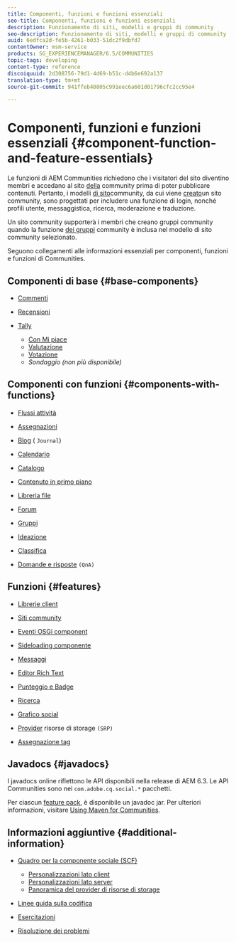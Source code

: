 ```yaml
---
title: Componenti, funzioni e funzioni essenziali
seo-title: Componenti, funzioni e funzioni essenziali
description: Funzionamento di siti, modelli e gruppi di community
seo-description: Funzionamento di siti, modelli e gruppi di community
uuid: 6edfca2d-fe5b-4261-b033-51dc2f9dbfd7
contentOwner: msm-service
products: SG_EXPERIENCEMANAGER/6.5/COMMUNITIES
topic-tags: developing
content-type: reference
discoiquuid: 2d308756-79d1-4d69-b51c-d4b6e692a137
translation-type: tm+mt
source-git-commit: 941ffeb40805c991eec6a601d01796cfc2cc95e4

---
```



# Componenti, funzioni e funzioni essenziali {#component-function-and-feature-essentials}

Le funzioni di AEM Communities richiedono che i visitatori del sito diventino membri e accedano al sito [della](overview.md#communitiessites) community prima di poter pubblicare contenuti. Pertanto, i modelli [di sito](sites.md)community, da cui viene [creato](sites-console.md)un sito community, sono progettati per includere una funzione di login, nonché profili utente, messaggistica, ricerca, moderazione e traduzione.

Un sito community supporterà i membri che creano gruppi community quando la funzione [dei gruppi](functions.md#groups-function) community è inclusa nel modello di sito community selezionato.

Seguono collegamenti alle informazioni essenziali per componenti, funzioni e funzioni di Communities.

## Componenti di base {#base-components}

* [Commenti](essentials-comments.md)
* [Recensioni](reviews-basics.md)
* [Tally](tally.md)

   * [Con Mi piace](essentials-liking.md)
   * [Valutazione](rating-basics.md)
   * [Votazione](essentials-voting.md)
   * *Sondaggio (non più disponibile)*

## Componenti con funzioni {#components-with-functions}

* [Flussi attività](essentials-activities.md)
* [Assegnazioni](essentials-assignments.md)
* [Blog](blog-developer-basics.md) ( `Journal`)

* [Calendario](calendar-basics-for-developers.md)
* [Catalogo](catalog-developer-essentials.md)
* [Contenuto in primo piano](essentials-featured.md)
* [Libreria file](essentials-file-library.md)
* [Forum](essentials-forum.md)
* [Gruppi](essentials-groups.md)
* [Ideazione](ideation.md)
* [Classifica](leaderboard.md)
* [Domande e risposte](qna-essentials.md) `(QnA)`

## Funzioni {#features}

* [Librerie client](clientlibs.md)
* [Siti community](sites-for-developers.md)
* [Eventi OSGi component](events.md)
* [Sideloading componente](sideloading.md)
* [Messaggi](essentials-messaging.md)
* [Editor Rich Text](rte.md)
* [Punteggio e Badge](configure-scoring.md)
* [Ricerca](search-implementation.md)
* [Grafico social](essentials-socialgraph.md)
* [Provider](srp-and-ugc.md) risorse di storage `(SRP)`

* [Assegnazione tag](tag.md)

## Javadocs {#javadocs}

I javadocs [](../../help/sites-developing/reference-materials.md) online riflettono le API disponibili nella release di AEM 6.3.
Le API Communities sono nei `com.adobe.cq.social.*` pacchetti.

Per ciascun [feature pack](deploy-communities.md#latestfeaturepack), è disponibile un javadoc jar. Per ulteriori informazioni, visitare [Using Maven for Communities](maven.md#javadocs).

## Informazioni aggiuntive {#additional-information}

* [Quadro per la componente sociale (SCF)](scf.md)

   * [Personalizzazioni lato client](client-customize.md)
   * [Personalizzazioni lato server](server-customize.md)
   * [Panoramica del provider di risorse di storage](srp.md)

* [Linee guida sulla codifica](code-guide.md)
* [Esercitazioni](tutorials.md)
* [Risoluzione dei problemi](troubleshooting.md)

